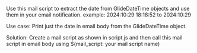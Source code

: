 Use this mail script to extract the date from GlideDateTime objects and use them in your email notification.
example: 2024:10:29 18:18:52 to 2024:10:29

Use case:
Print just the date in email body from the GlideDateTime object.

Solution:
Create a mail script as shown in script.js and then call this mail script in email body using ${mail_script: your mail script name)


